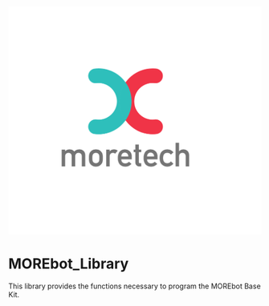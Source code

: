![MORE Technologies Logo](/images/logo.png)
# MOREbot_Library

This library provides the functions necessary to program the MOREbot Base Kit.